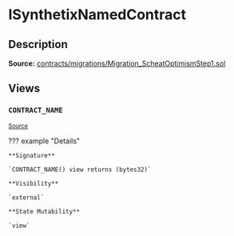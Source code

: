 # ISynthetixNamedContract

## Description

**Source:** [contracts/migrations/Migration_ScheatOptimismStep1.sol](https://github.com/Synthetixio/synthetix/tree/v2.99.1/contracts/migrations/Migration_ScheatOptimismStep1.sol)

## Views

### `CONTRACT_NAME`

<sub>[Source](https://github.com/Synthetixio/synthetix/tree/v2.99.1/contracts/migrations/Migration_ScheatOptimismStep1.sol#L13)</sub>

??? example "Details"

    **Signature**

    `CONTRACT_NAME() view returns (bytes32)`

    **Visibility**

    `external`

    **State Mutability**

    `view`
